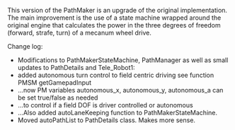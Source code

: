 This version of the PathMaker is an upgrade of the original implementation. The main improvement is the use of a state machine wrapped around the original engine that calculates the power in the three degrees of freedom (forward, strafe, turn) of a mecanum wheel drive.

Change log:

- Modifications to PathMakerStateMachine, PathManager as well as small updates to PathDetails and Tele_Robot1:
- added autonomous turn control to field centric driving see function PMSM getGamepadInput
- ...now PM variables autonomous_x, autonomous_y, autonomous_a can be set true/false as needed
- ...to control if a field DOF is driver controlled or autonomous
- ...Also added autoLaneKeeping function to PathMakerStateMachine.
- Moved autoPathList to PathDetails class. Makes more sense.